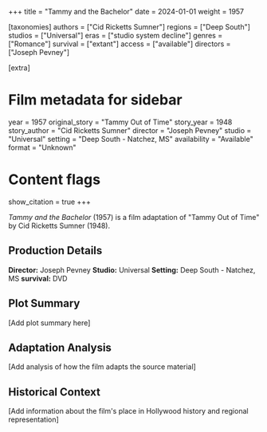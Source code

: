 +++
title = "Tammy and the Bachelor"
date = 2024-01-01
weight = 1957

[taxonomies]
authors = ["Cid Ricketts Sumner"]
regions = ["Deep South"]
studios = ["Universal"]
eras = ["studio system decline"]
genres = ["Romance"]
survival = ["extant"]
access = ["available"]
directors = ["Joseph Pevney"]

[extra]
# Film metadata for sidebar
year = 1957
original_story = "Tammy Out of Time"
story_year = 1948
story_author = "Cid Ricketts Sumner"
director = "Joseph Pevney"
studio = "Universal"
setting = "Deep South - Natchez, MS"
availability = "Available"
format = "Unknown"

# Content flags
show_citation = true
+++

*Tammy and the Bachelor* (1957) is a film adaptation of "Tammy Out of Time" by Cid Ricketts Sumner (1948).

## Production Details

**Director:** Joseph Pevney
**Studio:** Universal
**Setting:** Deep South - Natchez, MS
**survival:** DVD

## Plot Summary

[Add plot summary here]

## Adaptation Analysis

[Add analysis of how the film adapts the source material]

## Historical Context

[Add information about the film's place in Hollywood history and regional representation]